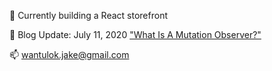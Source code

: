 :shopping_cart: Currently building a React storefront

:notebook: Blog Update: July 11, 2020 ["What Is A Mutation Observer?"](https://jakewantulok.com/mutation-observer)

📫 wantulok.jake@gmail.com
